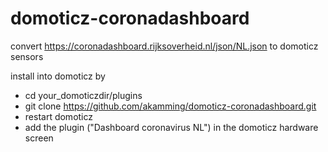 # domoticz-coronadashboard
convert https://coronadashboard.rijksoverheid.nl/json/NL.json  to domoticz sensors

install into domoticz by
- cd your_domoticzdir/plugins
- git clone https://github.com/akamming/domoticz-coronadashboard.git
- restart domoticz
- add the plugin ("Dashboard coronavirus NL")  in the domoticz hardware screen
  
